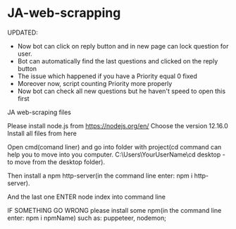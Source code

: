 # JA-web-scrapping

UPDATED:
- Now bot can click on reply button and in new page can lock question for user.
- Bot can automatically find the last questions and clicked on the reply button
- The issue which happened if you have a Priority equal 0 fixed
- Moreover now, script counting Priority more properly
- Now bot can check all new questions but he haven't speed to open this first

JA web-scraping files

Please install node.js from https://nodejs.org/en/ Choose the version 12.16.0
Install all files from here

Open cmd(comand liner) and go into folder with project(cd command can help you to move into you computer. C:\Users\YourUserName\cd desktop - to move from the desktop folder).

Then install a npm http-server(in the command line enter: npm i http-server).

And the last one ENTER node index into command line

IF SOMETHING GO WRONG please install some npm(in the command line enter: npm i npmName) such as: puppeteer, nodemon; 
